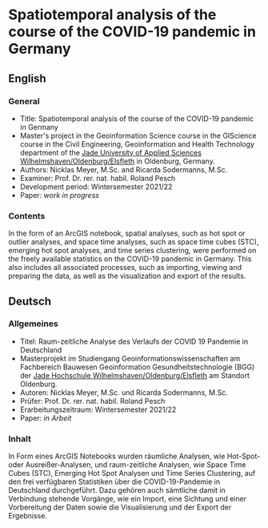 # Spatiotemporal analysis of the course of the COVID-19 pandemic in Germany

## English

### General

- Title: Spatiotemporal analysis of the course of the COVID-19 pandemic in Germany
- Master's project in the Geoinformation Science course in the GIScience course in the Civil Engineering, Geoinformation and Health Technology department of the [Jade University of Applied Sciences Wilhelmshaven/Oldenburg/Elsfleth](https://www.jade-hs.de/en/) in Oldenburg, Germany.
- Authors: Nicklas Meyer, M.Sc. and Ricarda Sodermanns, M.Sc.
- Examiner: Prof. Dr. rer. nat. habil. Roland Pesch
- Development period: Wintersemester 2021/22
- Paper: *work in progress*


### Contents

In the form of an ArcGIS notebook, spatial analyses, such as hot spot or outlier analyses, and space time analyses, such as space time cubes (STC), emerging hot spot analyses, and time series clustering, were performed on the freely available statistics on the COVID-19 pandemic in Germany. This also includes all associated processes, such as importing, viewing and preparing the data, as well as the visualization and export of the results.


## Deutsch

### Allgemeines

- Titel: Raum-zeitliche Analyse des Verlaufs der COVID 19 Pandemie in Deutschland
- Masterprojekt im Studiengang Geoinformationswissenschaften am Fachbereich Bauwesen
Geoinformation Gesundheitstechnologie (BGG) der
[Jade Hochschule Wilhelmshaven/Oldenburg/Elsfleth](https://www.jade-hs.de/) am Standort Oldenburg.
- Autoren: Nicklas Meyer, M.Sc. und Ricarda Sodermanns, M.Sc.
- Prüfer: Prof. Dr. rer. nat. habil. Roland Pesch
- Erarbeitungszeitraum: Wintersemester 2021/22
- Paper: *in Arbeit*


### Inhalt

In Form eines ArcGIS Notebooks wurden räumliche Analysen, wie Hot-Spot- oder Ausreißer-Analysen, und raum-zeitliche Analysen, wie Space Time Cubes (STC), Emerging Hot Spot Analysen und Time Series Clustering, auf den frei verfügbaren Statistiken über die COVID-19-Pandemie in Deutschland durchgeführt. Dazu gehören auch sämtliche damit in Verbindung stehende Vorgänge, wie ein Import, eine Sichtung und einer Vorbereitung der Daten sowie die Visualisierung und der Export der Ergebnisse.
